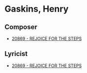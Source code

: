 # Gaskins, Henry

## Composer

- [20869 - REJOICE FOR THE STEPS](/hymns/20869.md)

## Lyricist

- [20869 - REJOICE FOR THE STEPS](/hymns/20869.md)

